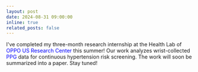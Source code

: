 ```yaml
---
layout: post
date: 2024-08-31 09:00:00
inline: true
related_posts: false
---
```

I've completed my three-month research internship at the Health Lab of <font color=BLUE> OPPO US Research Center </font> this summer! Our work analyzes wrist-collected <font color=BLUE> PPG </font> data for continuous hypertension risk screening. The work will soon be summarized into a paper. Stay tuned!
